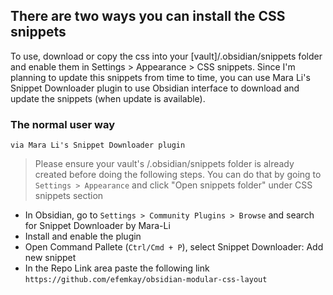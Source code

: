 ## There are two ways you can install the CSS snippets
To use, download or copy the css into your [vault]/.obsidian/snippets folder and enable them in Settings > Appearance > CSS snippets. Since I'm planning to update this snippets from time to time, you can use Mara Li's Snippet Downloader plugin to use Obsidian interface to download and update the snippets (when update is available).

### The normal user way
`via Mara Li's Snippet Downloader plugin`
> Please ensure your vault's /.obsidian/snippets folder is already created before doing the following steps. You can do that by going to `Settings > Appearance` and click "Open snippets folder" under CSS snippets section

- In Obsidian, go to `Settings > Community Plugins > Browse` and search for Snippet Downloader by Mara-Li
- Install and enable the plugin
- Open Command Pallete (`Ctrl/Cmd + P`), select Snippet Downloader: Add new snippet
- In the Repo Link area paste the following link `https://github.com/efemkay/obsidian-modular-css-layout`
